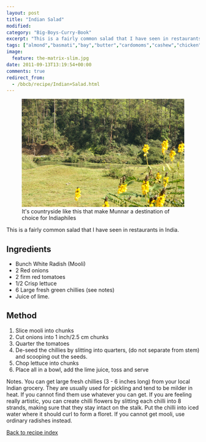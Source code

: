 ```yaml
---
layout: post
title: "Indian Salad"
modified:
category: "Big-Boys-Curry-Book"
excerpt: "This is a fairly common salad that I have seen in restaurants in India."
tags: ["almond","basmati","bay","butter","cardomoms","cashew","chicken","cinnamon","cloves","cumin","ghee","lamb","mace","nuts","pepper","rice","saffron","turmeric"]
image:
  feature: the-matrix-slim.jpg
date: 2011-09-13T13:19:54+00:00
comments: true
redirect_from: 
  - /bbcb/recipe/Indian+Salad.html
---
```


<figure>
	<a href="/images/bbcb/pict2423.jpg" alt="Pastoral Munnar, Kerala" title="Pastoral Munnar, Kerala &#169; Ashley Kitson 12/09/2011"><img src="/images/bbcb/pict2423.jpg"/></a>
	<figcaption>It's countryside like this that make Munnar a destination of choice for Indiaphiles</figcaption>
</figure>

This is a fairly common salad that I have seen in restaurants in India.
        
## Ingredients
        
<ul><li>Bunch White Radish (Mooli)</li><li>2 Red onions</li><li>2 firm red tomatoes</li><li>1/2 Crisp lettuce</li><li>6 Large fresh green chillies (see notes)</li><li>Juice of lime.</li></ul>
        
## Method

<ol><li>Slice mooli into chunks</li><li>Cut onions into 1 inch/2.5 cm chunks</li><li>Quarter the tomatoes</li><li>De-seed the chillies by slitting into quarters, (do not separate from stem) and scooping out the seeds.</li><li>Chop lettuce into chunks</li><li>Place all in a bowl, add the lime juice, toss and serve</li></ol><p>Notes. You can get large fresh chillies (3 - 6 inches long) from your local Indian grocery. They are usually used for pickling and tend to be milder in heat. If you cannot find them use whatever you can get. If you are feeling really artistic, you can create chilli flowers by slitting each chilli into 8 strands, making sure that they stay intact on the stalk. Put the chilli into iced water where it should curl to form a floret. If you cannot get mooli, use ordinary radishes instead.</p>   

<a href="/bbcb">Back to recipe index</a>      